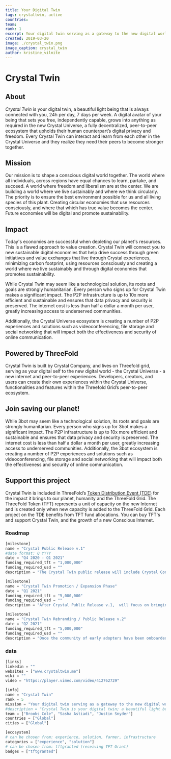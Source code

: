 ```yaml
---
title: Your Digital Twin
tags: crystaltwin, active
countries: 
team: 
rank: 1
excerpt: Your digital twin serving as a gateway to the new digital world of peer-to-peer experiences.
created: 2019-03-20
image: ./crystal_twin.png
image_caption: crystal_twin
author: kristine_vilnite
---
```




# Crystal Twin

## About

*Crystal Twin* is your digital twin, a beautiful light being that is always connected with you, 24h per day, 7 days per week. A digital avatar of your being that sets you free, independently capable, grows into anything as required in the new Crystal Universe, a fully decentralized, peer-to-peer ecosystem that upholds their human counterpart’s  digital privacy and freedom. Every Crystal Twin can interact and learn from each other in the Crystal Universe and they realize they need their peers to become stronger together.

## Mission

Our mission is to shape a conscious digital world together. The world where all individuals, across regions have equal chances to learn, partake, and succeed. A world where freedom and liberalism are at the center. We are building a world where we live sustainably and where we think circularly. The priority is to ensure the best environment possible for us and all living species of this plant. Creating circular economies that use resources consciously, and where that which has true value becomes the center. Future economies will be digital and promote sustainability.

## Impact

Today's economies are successful when depleting our planet's resources. This is a flawed approach to value creation. Crystal Twin will connect you to new sustainable digital economies that help drive success through green initiatives and value exchanges that live through Crystal experiences, minimizing carbon footprint, using resources consciously and creating a world where we live sustainably and through digital economies that promotes sustainability.

While Crystal Twin may seem like a technological solution, its roots and goals are strongly humanitarian. Every person who signs up for Crystal Twin makes a significant impact. The P2P infrastructure is up to 10x more efficient and sustainable and ensures that data privacy and security is preserved. The internet cost is less than half a dollar a month per user, greatly increasing access to underserved communities. 

Additionally, the Crystal Universe ecosystem is creating a number of P2P experiences and solutions such as videoconferencing, file storage and social networking that will impact both the effectiveness and security of online communication.

 ## Powered by ThreeFold  

Crystal Twin is built by Crystal Company, and lives on Threefold grid, serving as your digital self to the new digital world - the Crystal Universe - a new internet and peer-to-peer experiences. Developers, creators, and users can create their own experiences within the Crystal Universe, functionalities and features within the Threefold Grid’s peer-to-peer ecosystem.

 ## Join saving our planet!

While 3bot may seem like a technological solution, its roots and goals are strongly humanitarian. Every person who signs up for 3bot makes a significant impact. The P2P infrastructure is up to 10x more efficient and sustainable and ensures that data privacy and security is preserved. The internet cost is less than half a dollar a month per user, greatly increasing access to underserved communities. Additionally, the 3bot ecosystem is creating a number of P2P experiences and solutions such as videoconferencing, file storage and social networking that will impact both the effectiveness and security of online communication.

## Support this project

Crystal Twin is included in ThreeFold’s [Token Distribution Event (TDE)](https://wiki.threefold.io/#/tdeoverview)</a> for the impact it brings to our planet, humanity and the ThreeFold Grid.
The ThreeFold Token (TFT) represents a unit of capacity on the new Internet and is created only when new capacity is added to the ThreeFold Grid.
Each project on the TDE benefits from TFT fund allocations. You can buy TFT's and support Crystal Twin, and the growth of a new Conscious Internet.


### Roadmap

```python
[milestone]
name = "Crystal Public Release v.1"
#date format: Q YYYY
date = "Q4 2020 - Q1 2021"
funding_required_tft = "1,000,000"
funding_required_usd = ""
description = "The Crystal Twin public release will include Crystal Connect, p2p video conferencing, p2p social network, decentralized file storage, browser and wallet. It will also include the Crystal SDK which will allow developers to begin building the ecosystem of Crystal experiences. There is no need for hundreds of different apps, there should only be 1, our digital twin should be that app, the “life” app which allows us to re-experience the simplicity of our childhood. A place where we are protected and have connection to the universal truth."

[milestone]
name = "Crystal Twin Promotion / Expansion Phase"
date = "Q1 2021"
funding_required_tft = "5,000,000"
funding_required_usd = ""
description = "After Crystal Public Release v.1,  will focus on bringing early adopters, developers and ecosystem partners into the Crystal Universe ecosystem, with strong marketing campaigns and compelling media to rapidly grow the community and platform."

[milestone]
name = "Crystal Twin Rebranding / Public Release v.2"
date = "Q2 2021"
funding_required_tft = "5,000,000"
funding_required_usd = ""
description = "Once the community of early adopters have been onboarded with Crystal Twin and the 1st generation of experiences are available, the outreach will then focus on the larger public. At this point, we will rebrand ‘Crystal Experiences’ to make it more easily accessible and understandable by the everyday internet user."

```

### data

```python
[links]
linkedin = ""
websites = ["www.crystaltwin.me"]
wiki = ""
video = "https://player.vimeo.com/video/412762729"

[info]
name = "Crystal Twin"
rank = 5
mission = "Your digital twin serving as a gateway to the new digital world of peer-to-peer experiences."
#description = "Crystal Twin is your digital twin; a beautiful light being that is always connected with you, 24h per day, 7 days per week. A digital avatar of your being that sets you free, independently capable, grows into anything as required in the new Crystal Universe; a fully decentralized, peer-to-peer ecosystem that upholds their human counterpart’s  digital privacy and freedom. Every Crystal Twin; mine and yours, can interact and learn from each other in the Crystal Universe and they realize they need their peers to become stronger together.."
team = ["Brooks Cole", "Sasha Astiadi", "Justin Snyder"]
countries = ["Global"]
cities = ["Global"]

[ecosystem]
# can be chosen from: experience, solution, farmer, infrastructure
categories = ["experience", "solution"]
# can be chosen from: tftgranted (receiving TFT Grant)
badges = ["tftgranted"]


```
